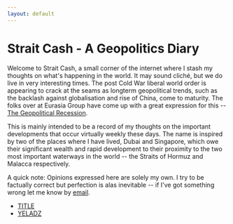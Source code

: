 ```yaml
---
layout: default
---
```

<!---
Text can be **bold**, _italic_, or ~~strikethrough~~.

[Link to another page](./another-page.html)

There should be whitespace between paragraphs.

There should be whitespace between paragraphs. We recommend including a README, or a file with information about your project.
--->
# Strait Cash - A Geopolitics Diary

Welcome to Strait Cash, a small corner of the internet where I stash my thoughts on what's happening in the world. It may sound
cliché, but we do live in very interesting times. The post Cold War liberal world order is appearing to crack at the seams
as longterm geopolitical trends, such as the backlash against globalisation and rise of China, come to maturity. The folks over at Eurasia Group
have come up with a great expression for this -- [The Geopolitical Recession](https://www.eurasiagroup.net/issues/top-risks-2017). 

This is mainly intended to be a record of my thoughts on the important developments that occur virtually weekly these days. The name
is inspired by two of the places where I have lived, Dubai and Singapore, which owe their significant wealth and rapid development to their 
proximity to the two most important waterways in the world -- the Straits of Hormuz and Malacca respectively.

A quick note: Opinions expressed here are solely my own. I try to be factually correct but perfection is alas inevitable -- if I've got
something wrong let me know by [email](mailto:joe_singh@hotmail.co.uk). 


* [TITLE](./blogposts/first_post.md)
* [YELADZ](./blogposts/second_post.md)
